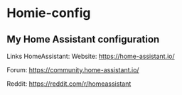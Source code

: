 # Homie-config
## My Home Assistant configuration

Links
HomeAssistant:
Website: https://home-assistant.io/

Forum: https://community.home-assistant.io/

Reddit: https://reddit.com/r/homeassistant
